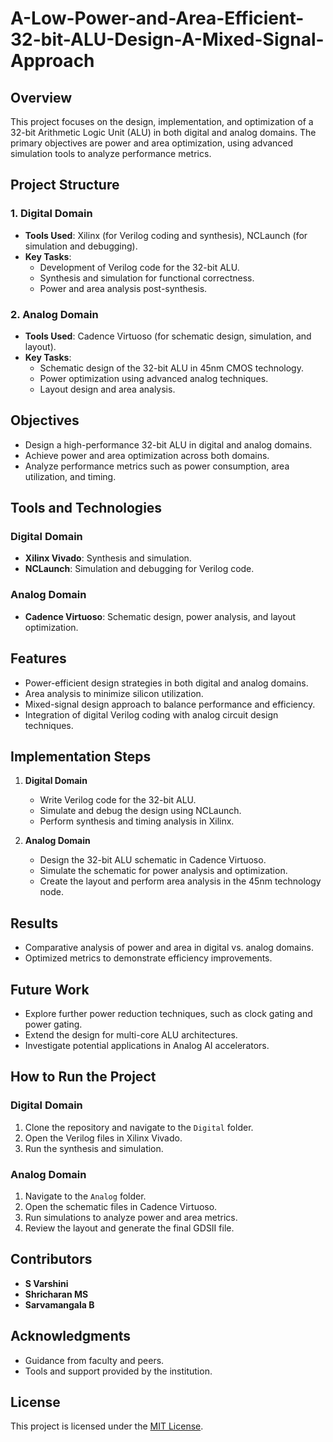 # A-Low-Power-and-Area-Efficient-32-bit-ALU-Design-A-Mixed-Signal-Approach

## Overview
This project focuses on the design, implementation, and optimization of a 32-bit Arithmetic Logic Unit (ALU) in both digital and analog domains. The primary objectives are power and area optimization, using advanced simulation tools to analyze performance metrics.

## Project Structure

### 1. Digital Domain
- **Tools Used**: Xilinx (for Verilog coding and synthesis), NCLaunch (for simulation and debugging).
- **Key Tasks**:  
  - Development of Verilog code for the 32-bit ALU.  
  - Synthesis and simulation for functional correctness.  
  - Power and area analysis post-synthesis.

### 2. Analog Domain
- **Tools Used**: Cadence Virtuoso (for schematic design, simulation, and layout).  
- **Key Tasks**:  
  - Schematic design of the 32-bit ALU in 45nm CMOS technology.  
  - Power optimization using advanced analog techniques.  
  - Layout design and area analysis.  

## Objectives
- Design a high-performance 32-bit ALU in digital and analog domains.
- Achieve power and area optimization across both domains.
- Analyze performance metrics such as power consumption, area utilization, and timing.

## Tools and Technologies
### Digital Domain
- **Xilinx Vivado**: Synthesis and simulation.  
- **NCLaunch**: Simulation and debugging for Verilog code.

### Analog Domain
- **Cadence Virtuoso**: Schematic design, power analysis, and layout optimization.

## Features
- Power-efficient design strategies in both digital and analog domains.
- Area analysis to minimize silicon utilization.
- Mixed-signal design approach to balance performance and efficiency.
- Integration of digital Verilog coding with analog circuit design techniques.

## Implementation Steps
1. **Digital Domain**
   - Write Verilog code for the 32-bit ALU.
   - Simulate and debug the design using NCLaunch.
   - Perform synthesis and timing analysis in Xilinx.

2. **Analog Domain**
   - Design the 32-bit ALU schematic in Cadence Virtuoso.
   - Simulate the schematic for power analysis and optimization.
   - Create the layout and perform area analysis in the 45nm technology node.

## Results
- Comparative analysis of power and area in digital vs. analog domains.
- Optimized metrics to demonstrate efficiency improvements.

## Future Work
- Explore further power reduction techniques, such as clock gating and power gating.
- Extend the design for multi-core ALU architectures.
- Investigate potential applications in Analog AI accelerators.

## How to Run the Project
### Digital Domain
1. Clone the repository and navigate to the `Digital` folder.
2. Open the Verilog files in Xilinx Vivado.
3. Run the synthesis and simulation.

### Analog Domain
1. Navigate to the `Analog` folder.
2. Open the schematic files in Cadence Virtuoso.
3. Run simulations to analyze power and area metrics.
4. Review the layout and generate the final GDSII file.

## Contributors
- **S Varshini**
- **Shricharan MS**
- **Sarvamangala B**

## Acknowledgments
- Guidance from faculty and peers.
- Tools and support provided by the institution.

## License
This project is licensed under the [MIT License](LICENSE).




